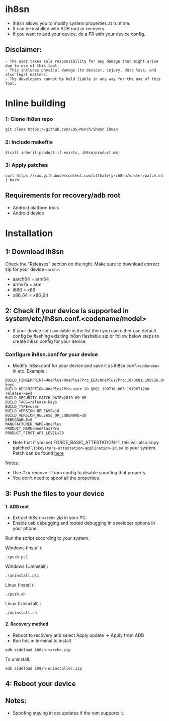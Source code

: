 # ih8sn

- ih8sn allows you to modify system properties at runtime.
-  It can be installed with ADB root or recovery.
- If you want to add your device, do a PR with your device config.

## Disclaimer:

```
- The user takes sole responsibility for any damage that might arise due to use of this tool.
- This includes physical damage (to device), injury, data loss, and also legal matters.
- The developers cannot be held liable in any way for the use of this tool.
```

# Inline building

### 1: Clone ih8sn repo
```
git clone https://github.com/LOS-Munch/ih8sn ih8sn
```

### 2: Include makefile
```
$(call inherit-product-if-exists, ih8sn/product.mk)
```

### 3: Apply patches
```
curl https://raw.githubusercontent.com/althafvly/ih8sn/master/patch.sh | bash
```

## Requirements for recovery/adb root

- Android platform tools
- Android device

# Installation

## 1: Download ih8sn

Check the "Releases" section on the right. Make sure to download correct zip for your device `<arch>`.

- aarch64 = arm64
- armv7a = arm
- i686 = x86
- x86_64 = x86_64

## 2: Check if your device is supported in system/etc/ih8sn.conf.<codename/model>
- If your device isn't available in the list then you can either use default config by flashing exisiting ih8sn flashable zip or follow below steps to create ih8sn config for your device.

### Configure ih8sn.conf for your device
- Modify ih8sn.conf for your device and save it as ih8sn.conf.`<codename>` in etc.
Example :

```
BUILD_FINGERPRINT=OnePlus/OnePlus7Pro_EEA/OnePlus7Pro:10/QKQ1.190716.003/1910071200:user/release-keys
BUILD_DESCRIPTION=OnePlus7Pro-user 10 QKQ1.190716.003 1910071200 release-keys
BUILD_SECURITY_PATCH_DATE=2019-09-05
BUILD_TAGS=release-keys
BUILD_TYPE=user
BUILD_VERSION_RELEASE=10
BUILD_VERSION_RELEASE_OR_CODENAME=10
DEBUGGABLE=0
MANUFACTURER_NAME=OnePlus
PRODUCT_NAME=OnePlus7Pro
PRODUCT_FIRST_API_LEVEL=29
```

- Note that if you set FORCE_BASIC_ATTESTATION=1, this will also copy patched `libkeystore-attestation-application-id.so` to your system. Patch can be found [here](patches)

Notes:
- Use # or remove it from config to disable spoofing that property.
- You don't need to spoof all the properties.

## 3: Push the files to your device

#### 1. ADB root

- Extract ih8sn-`<arch>`.zip in your PC.
- Enable usb debugging and rooted debugging in developer options in your phone. 

Run the script according to your system.

Windows (Install):
```
.\push.ps1
```
Windows (Uninstall):
```
.\uninstall.ps1
```
Linux (Install) :
```
./push.sh
```
Linux (Uninstall) :
```
./uninstall.sh
```

#### 2. Recovery method

- Reboot to recovery and select Apply update -> Apply from ADB
- Run this in terminal to install.
```
adb sideload ih8sn-<arch>.zip
```

To uninstall.
```
adb sideload ih8sn-uninstaller.zip
```

## 4: Reboot your device 

## Notes: 
- Spoofing staying in ota updates if the rom supports it.
